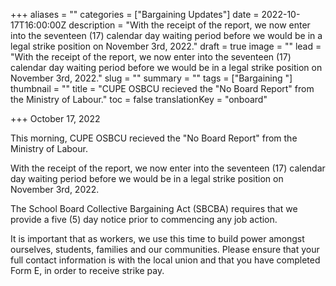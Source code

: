 +++
aliases = ""
categories = ["Bargaining Updates"]
date = 2022-10-17T16:00:00Z
description = "With the receipt of the report, we now enter into the seventeen (17) calendar day waiting period before we would be in a legal strike position on November 3rd, 2022."
draft = true
image = ""
lead = "With the receipt of the report, we now enter into the seventeen (17) calendar day waiting period before we would be in a legal strike position on November 3rd, 2022."
slug = ""
summary = ""
tags = ["Bargaining "]
thumbnail = ""
title = "CUPE OSBCU recieved the \"No Board Report\" from the Ministry of Labour."
toc = false
translationKey = "onboard"

+++
October 17, 2022

This morning, CUPE OSBCU recieved the "No Board Report" from the Ministry of Labour.

With the receipt of the report, we now enter into the seventeen (17) calendar day waiting period before we would be in a legal strike position on November 3rd, 2022.

The School Board Collective Bargaining Act (SBCBA) requires that we provide a five (5) day notice prior to commencing any job action.

It is important that as workers, we use this time to build power amongst ourselves, students, families and our communities. Please ensure that your full contact information is with the local union and that you have completed Form E, in order to receive strike pay.